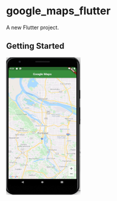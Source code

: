 # google_maps_flutter

A new Flutter project.

## Getting Started

<img align="left" src="ss/1.png" width="200" height="370">
